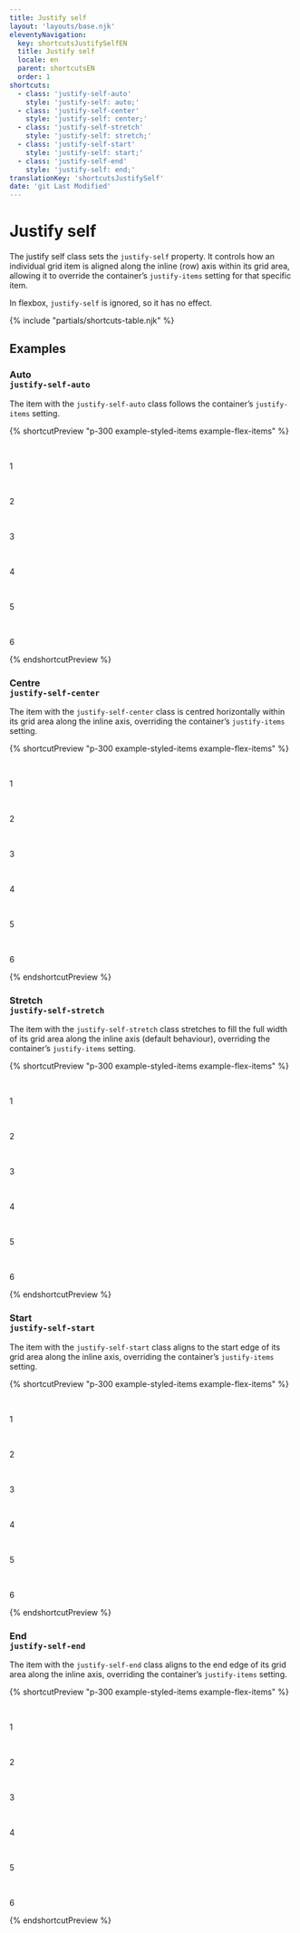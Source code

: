 ```yaml
---
title: Justify self
layout: 'layouts/base.njk'
eleventyNavigation:
  key: shortcutsJustifySelfEN
  title: Justify self
  locale: en
  parent: shortcutsEN
  order: 1
shortcuts:
  - class: 'justify-self-auto'
    style: 'justify-self: auto;'
  - class: 'justify-self-center'
    style: 'justify-self: center;'
  - class: 'justify-self-stretch'
    style: 'justify-self: stretch;'
  - class: 'justify-self-start'
    style: 'justify-self: start;'
  - class: 'justify-self-end'
    style: 'justify-self: end;'
translationKey: 'shortcutsJustifySelf'
date: 'git Last Modified'
---
```


# Justify self

The justify self class sets the `justify-self` property. It controls how an individual grid item is aligned along the inline (row) axis within its grid area, allowing it to override the container’s `justify-items` setting for that specific item.

<gcds-notice type="info" notice-title-tag="h2" notice-title="No effect in flexbox">
  <gcds-text>In flexbox, <code>justify-self</code> is ignored, so it has no effect.</gcds-text>
</gcds-notice>

{% include "partials/shortcuts-table.njk" %}

## Examples

### Auto<br/>`justify-self-auto`

The item with the `justify-self-auto` class follows the container’s `justify-items` setting.

{% shortcutPreview "p-300 example-styled-items example-flex-items" %}

<div class="d-grid grid-cols-3 gap-300 justify-items-stretch">
  <p>1</p>
  <p class="justify-self-auto">2</p>
  <p>3</p>
  <p>4</p>
  <p>5</p>
  <p>6</p>
</div>
{% endshortcutPreview %}

### Centre<br/>`justify-self-center`

The item with the `justify-self-center` class is centred horizontally within its grid area along the inline axis, overriding the container’s `justify-items` setting.

{% shortcutPreview "p-300 example-styled-items example-flex-items" %}

<div class="d-grid grid-cols-3 gap-300 justify-items-stretch">
  <p>1</p>
  <p class="justify-self-center">2</p>
  <p>3</p>
  <p>4</p>
  <p>5</p>
  <p>6</p>
</div>
{% endshortcutPreview %}

### Stretch<br/>`justify-self-stretch`

The item with the `justify-self-stretch` class stretches to fill the full width of its grid area along the inline axis (default behaviour), overriding the container’s `justify-items` setting.

{% shortcutPreview "p-300 example-styled-items example-flex-items" %}

<div class="d-grid grid-cols-3 gap-300 justify-items-start">
  <p>1</p>
  <p class="justify-self-stretch">2</p>
  <p>3</p>
  <p>4</p>
  <p>5</p>
  <p>6</p>
</div>
{% endshortcutPreview %}

### Start<br/>`justify-self-start`

The item with the `justify-self-start` class aligns to the start edge of its grid area along the inline axis, overriding the container’s `justify-items` setting.

{% shortcutPreview "p-300 example-styled-items example-flex-items" %}

<div class="d-grid grid-cols-3 gap-300 justify-items-stretch">
  <p>1</p>
  <p class="justify-self-start">2</p>
  <p>3</p>
  <p>4</p>
  <p>5</p>
  <p>6</p>
</div>
{% endshortcutPreview %}

### End<br/>`justify-self-end`

The item with the `justify-self-end` class aligns to the end edge of its grid area along the inline axis, overriding the container’s `justify-items` setting.

{% shortcutPreview "p-300 example-styled-items example-flex-items" %}

<div class="d-grid grid-cols-3 gap-300 justify-items-stretch">
  <p>1</p>
  <p class="justify-self-end">2</p>
  <p>3</p>
  <p>4</p>
  <p>5</p>
  <p>6</p>
</div>
{% endshortcutPreview %}
